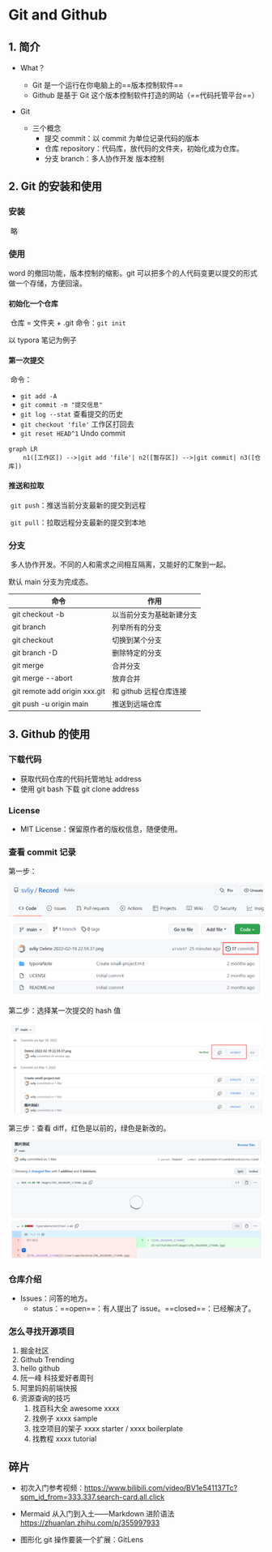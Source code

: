 # Git and Github

## 1. 简介

- What？

  - Git 是一个运行在你电脑上的==版本控制软件==
  - Github 是基于 Git 这个版本控制软件打造的网站（==代码托管平台==）

- Git
  - 三个概念
    - 提交 commit：以 commit 为单位记录代码的版本
    - 仓库 repository：代码库，放代码的文件夹，初始化成为仓库。
    - 分支 branch：多人协作开发 版本控制

## 2. Git 的安装和使用

### 安装

​ 略

### 使用

word 的撤回功能，版本控制的缩影。git 可以把多个的人代码变更以提交的形式做一个存储，方便回滚。

#### 初始化一个仓库

​ 仓库 = 文件夹 + .git 命令：`git init`

以 typora 笔记为例子

#### 第一次提交

​ 命令：

- `git add -A`
- `git commit -m "提交信息"`
- `git log --stat` 查看提交的历史
- `git checkout 'file'` 工作区打回去
- `git reset HEAD^1` Undo commit

```mermaid
graph LR
	n1([工作区]) -->|git add 'file'| n2([暂存区]) -->|git commit| n3([仓库])
```

#### 推送和拉取

​ `git push`：推送当前分支最新的提交到远程

​ `git pull`：拉取远程分支最新的提交到本地

### 分支

​ 多人协作开发。不同的人和需求之间相互隔离，又能好的汇聚到一起。

默认 main 分支为完成态。

| 命令                          | 作用                     |
| ----------------------------- | ------------------------ |
| git checkout -b <branchname>  | 以当前分支为基础新建分支 |
| git branch                    | 列举所有的分支           |
| git checkout <branchname>     | 切换到某个分支           |
| git branch -D <branchname>    | 删除特定的分支           |
| git merge <branchname>        | 合并分支                 |
| git merge --abort             | 放弃合并                 |
| git remote add origin xxx.git | 和 github 远程仓库连接   |
| git push -u origin main       | 推送到远端仓库           |

## 3. Github 的使用

### 下载代码

- 获取代码仓库的代码托管地址 address
- 使用 git bash 下载 git clone address

### License

- MIT License：保留原作者的版权信息，随便使用。

### 查看 commit 记录

第一步：

![image-20220418093424904](assets/image-20220418093424904.png)

第二步：选择某一次提交的 hash 值

![image-20220418093538310](assets/image-20220418093538310.png)

第三步：查看 diff，红色是以前的，绿色是新改的。

![image-20220418093640041](assets/image-20220418093640041.png)

### 仓库介绍

- Issues：问答的地方。
  - status：==open==：有人提出了 issue。==closed==：已经解决了。

### 怎么寻找开源项目

1. 掘金社区
2. Github Trending
3. hello github
4. 阮一峰 科技爱好者周刊
5. 阿里妈妈前端快报
6. 资源查询的技巧
   1. 找百科大全 awesome xxxx
   2. 找例子 xxxx sample
   3. 找空项目的架子 xxxx starter / xxxx boilerplate
   4. 找教程 xxxx tutorial

## 碎片

- 初次入门参考视频：https://www.bilibili.com/video/BV1e541137Tc?spm_id_from=333.337.search-card.all.click

- Mermaid 从入门到入土——Markdown 进阶语法 https://zhuanlan.zhihu.com/p/355997933

- 图形化 git 操作要装一个扩展：GitLens
